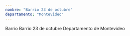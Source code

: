 ```yaml
---
nombre: "Barrio 23 de octubre"
departamento: "Montevideo"
---
```


Barrio Barrio 23 de octubre
Departamento de Montevideo
